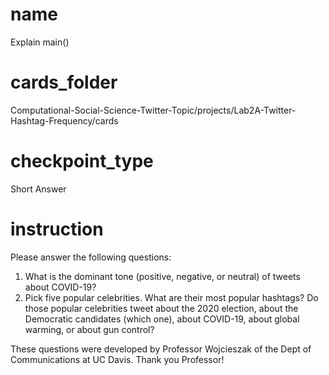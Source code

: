 # name

Explain main()
 
# cards_folder

Computational-Social-Science-Twitter-Topic/projects/Lab2A-Twitter-Hashtag-Frequency/cards

# checkpoint_type

Short Answer

# instruction

Please answer the following questions:

1. What is the dominant tone (positive, negative, or neutral) of tweets about COVID-19?
2. Pick five popular celebrities. What are their most popular hashtags? Do those popular celebrities tweet about the 2020 election, about the Democratic candidates (which one), about COVID-19, about global warming, or about gun control? 

These questions were developed by Professor Wojcieszak of the Dept of Communications at UC Davis. Thank you Professor!
